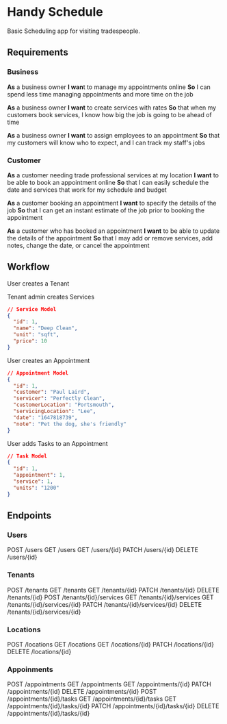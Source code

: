 # Handy Schedule

Basic Scheduling app for visiting tradespeople.

## Requirements

### Business

**As** a business owner
**I wan**t to manage my appointments online
**So** I can spend less time managing appointments and more time on the job

**As** a business owner
**I want** to create services with rates
**So** that when my customers book services, I know how big the job is going to be ahead of time

**As** a business owner
**I want** to assign employees to an appointment
**So** that my customers will know who to expect, and I can track my staff's jobs

### Customer

**As** a customer needing trade professional services at my location
**I want** to be able to book an appointment online
**So** that I can easily schedule the date and services that work for my schedule and budget

**As** a customer booking an appointment
**I want** to specify the details of the job
**So** that I can get an instant estimate of the job prior to booking the appointment

**As** a customer who has booked an appointment
**I want** to be able to update the details of the appointment
**So** that I may add or remove services, add notes, change the date, or cancel the appointment

## Workflow

User creates a Tenant

Tenant admin creates Services

```json
// Service Model
{
  "id": 1,
  "name": "Deep Clean",
  "unit": "sqft",
  "price": 10
}
```

User creates an Appointment

```json
// Appointment Model
{
  "id": 1,
  "customer": "Paul Laird",
  "servicer": "Perfectly Clean",
  "customerLocation": "Portsmouth",
  "servicingLocation": "Lee",
  "date": "1647818739",
  "note": "Pet the dog, she's friendly"
}
```

User adds Tasks to an Appointment

```json
// Task Model
{
  "id": 1,
  "appointment": 1,
  "service": 1,
  "units": "1200"
}
```

## Endpoints

### Users

POST /users
GET /users
GET /users/{id}
PATCH /users/{id}
DELETE /users/{id}

### Tenants

POST /tenants
GET /tenants
GET /tenants/{id}
PATCH /tenants/{id}
DELETE /tenants/{id}
POST /tenants/{id}/services
GET /tenants/{id}/services
GET /tenants/{id}/services/{id}
PATCH /tenants/{id}/services/{id}
DELETE /tenants/{id}/services/{id}

### Locations

POST /locations
GET /locations
GET /locations/{id}
PATCH /locations/{id}
DELETE /locations/{id}

### Appoinments

POST /appointments
GET /appointments
GET /appointments/{id}
PATCH /appointments/{id}
DELETE /appointments/{id}
POST /appointments/{id}/tasks
GET /appointments/{id}/tasks
GET /appointments/{id}/tasks/{id}
PATCH /appointments/{id}/tasks/{id}
DELETE /appointments/{id}/tasks/{id}
